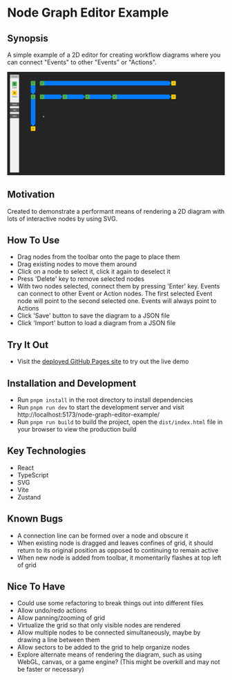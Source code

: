 # Node Graph Editor Example

## Synopsis
A simple example of a 2D editor for creating workflow diagrams where you can connect "Events" to other "Events" or "Actions".

![Example](docs/example.png)

## Motivation
Created to demonstrate a performant means of rendering a 2D diagram with lots of interactive nodes by using SVG.

## How To Use
- Drag nodes from the toolbar onto the page to place them
- Drag existing nodes to move them around
- Click on a node to select it, click it again to deselect it
- Press 'Delete' key to remove selected nodes
- With two nodes selected, connect them by pressing 'Enter' key. Events can connect to other Event or Action nodes. The first selected Event node will point to the second selected one. Events will always point to Actions
- Click 'Save' button to save the diagram to a JSON file
- Click 'Import' button to load a diagram from a JSON file

## Try It Out
- Visit the [deployed GitHub Pages site](https://unit2795.github.io/node-graph-editor-example/) to try out the live demo

## Installation and Development
- Run `pnpm install` in the root directory to install dependencies
- Run `pnpm run dev` to start the development server and visit  http://localhost:5173/node-graph-editor-example/
- Run `pnpm run build` to build the project, open the `dist/index.html` file in your browser to view the production build

## Key Technologies
- React
- TypeScript
- SVG
- Vite
- Zustand

## Known Bugs
- A connection line can be formed over a node and obscure it
- When existing node is dragged and leaves confines of grid, it should return to its original position as opposed to continuing to remain active
- When new node is added from toolbar, it momentarily flashes at top left of grid

## Nice To Have
- Could use some refactoring to break things out into different files
- Allow undo/redo actions
- Allow panning/zooming of grid
- Virtualize the grid so that only visible nodes are rendered
- Allow multiple nodes to be connected simultaneously, maybe by drawing a line between them
- Allow sectors to be added to the grid to help organize nodes
- Explore alternate means of rendering the diagram, such as using WebGL, canvas, or a game engine? (This might be overkill and may not be faster or necessary)